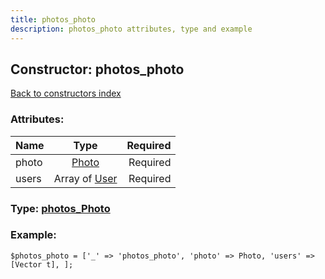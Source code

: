 ```yaml
---
title: photos_photo
description: photos_photo attributes, type and example
---
```

## Constructor: photos\_photo  
[Back to constructors index](index.md)



### Attributes:

| Name     |    Type       | Required |
|----------|:-------------:|---------:|
|photo|[Photo](../types/Photo.md) | Required|
|users|Array of [User](../types/User.md) | Required|



### Type: [photos\_Photo](../types/photos_Photo.md)


### Example:

```
$photos_photo = ['_' => 'photos_photo', 'photo' => Photo, 'users' => [Vector t], ];
```  

